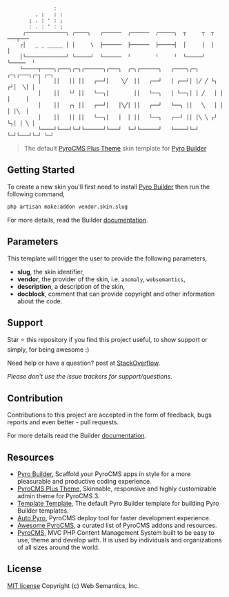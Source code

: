 ```
               :
         . :   : :
       ; . : ' : ;
       : . : ' : ;  
     ╭─────────────╮ ╭────╮   ╭──────  ╭──────  ╭─────╮  ┬     ┬  ┬    ───┬───
    ╭│   _ _ _____ │ │     \  ├──────  ├──────  ├─────┤  │     │  │       │   
    │╰─────────────╯ ╰─────╯  ╰──────  ╵        ╵     ╵  ╰─────╯  ╰─────  ╵   
    ╰─────┬────╮╭───╮╭─╮╭──────╮╭───╮  ╭─╮╭──────╮   ╭────╮╭─╮ ╭─╮╭───╮╭─╮ ╭─╮
          │    ││   ││ ││   ┌──┘│    ╲╱  ││   ┌──┘   │ ┌──┘│ │╱ ╱ └┐ ┌┘│  ╲│ │
          │    ││   └┘ ││   └──╮│        ││   └──╮   │ └──╮│ │ ╱   │ │ │     │
          │    ││   ┌┐ ││   ┌──┘│   │╲╱│ ││   ┌──┘   └──╮ ││   ╲   │ │ │ │╲  │
          │    ││   ││ ││   └──╮│   │  │ ││   └──╮   ╭──┘ ││ │╲ ╲ ╭┘ └╮│ │ ╲ │
          └────┘└───┘└─┘└──────┘└───┘  └─┘└──────┘   └────┘└─┘ └─┘└───┘└─┘ └─┘
```

> The default [PyroCMS Plus Theme](https://github.com/websemantics/pyrocms-theme) skin template for [Pyro Builder](https://github.com/websemantics/builder-extension)

## Getting Started

To create a new skin you'll first need to install [Pyro Builder](github.com/websemantics/builder-extension) then run the following command,

```bash
php artisan make:addon vendor.skin.slug
```

For more details, read the Builder [documentation](github.com/websemantics/builder-extension).

## Parameters

This template will trigger the user to provide the following parameters,

- **slug**, the skin identifier,
- **vendor**, the provider of the skin, i.e. `anomaly`, `websemantics`,
- **description**, a description of the skin,
- **docblock**, comment that can provide copyright and other information about the code.

## Support

Star :star: this repository if you find this project useful, to show support or simply, for being awesome :)

Need help or have a question? post at [StackOverflow](https://stackoverflow.com/questions/tagged/builder-extension+default-skin+pyrocms-theme).

*Please don't use the issue trackers for support/questions.*

## Contribution

Contributions to this project are accepted in the form of feedback, bugs reports and even better - pull requests.

For more details read the Builder [documentation](https://github.com/websemantics/builder-extension).

## Resources

- [Pyro Builder](https://github.com/websemantics/entity_builder-extension), Scaffold your PyroCMS apps in style for a more pleasurable and productive coding experience.
- [PyroCMS Plus Theme](https://github.com/websemantics/pyrocms-theme), Skinnable, responsive and highly customizable admin theme for PyroCMS 3.
- [Template Template](https://github.com/pyrocms-templates/template-template), The default Pyro Builder template for building Pyro Builder templates.
- [Auto Pyro](https://github.com/websemantics/auto-pyro), PyroCMS deploy tool for faster development experience.
- [Awesome PyroCMS](https://github.com/websemantics/awesome-pyrocms), a curated list of PyroCMS addons and resources.
- [PyroCMS](https://github.com/pyrocms/pyrocms), MVC PHP Content Management System built to be easy to use, theme and develop with. It is used by individuals and organizations of all sizes around the world.

## License

[MIT license](http://opensource.org/licenses/mit-license.php)
Copyright (c) Web Semantics, Inc.
